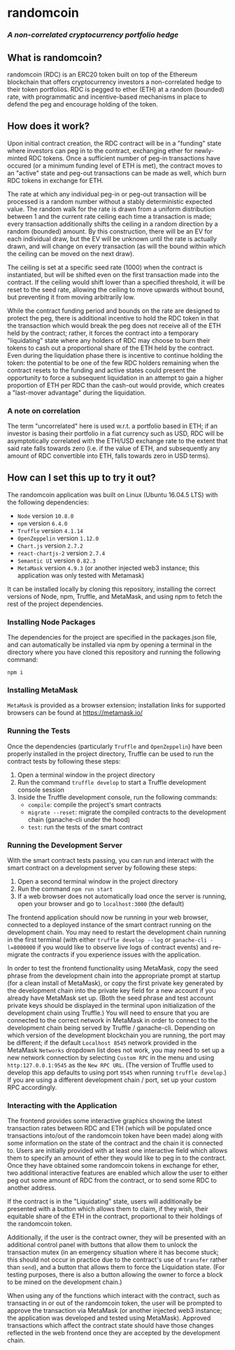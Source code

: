 # randomcoin
### _A non-correlated cryptocurrency portfolio hedge_

## What is randomcoin?
randomcoin (RDC) is an ERC20 token built on top of the Ethereum blockchain that offers cryptocurrency investors a non-correlated hedge to their token portfolios.  RDC is pegged to ether (ETH) at a random (bounded) rate, with programmatic and incentive-based mechanisms in place to defend the peg and encourage holding of the token.

## How does it work?
Upon initial contract creation, the RDC contract will be in a "funding" state where investors can peg in to the contract, exchanging ether for newly-minted RDC tokens.  Once a sufficient number of peg-in transactions have occured (or a minimum funding level of ETH is met), the contract moves to an "active" state and peg-out transactions can be made as well, which burn RDC tokens in exchange for ETH.

The rate at which any individual peg-in or peg-out transaction will be processed is a random number without a stably deterministic expected value.  The random walk for the rate is drawn from a uniform distribution between 1 and the current rate ceiling each time a transaction is made; every transaction additionally shifts the ceiling in a random direction by a random (bounded) amount.  By this construction, there will be an EV for each individual draw, but the EV will be unknown until the rate is actually drawn, and will change on every transaction (as will the bound within which the ceiling can be moved on the next draw).

The ceiling is set at a specific seed rate (1000) when the contract is instantiated, but will be shifted even on the first transaction made into the contract.  If the ceiling would shift lower than a specified threshold, it will be reset to the seed rate, allowing the ceiling to move upwards without bound, but preventing it from moving arbitrarily low.

While the contract funding period and bounds on the rate are designed to protect the peg, there is additional incentive to hold the RDC token in that the transaction which would break the peg does not receive all of the ETH held by the contract; rather, it forces the contract into a temporary "liquidating" state where any holders of RDC may choose to burn their tokens to cash out a proportional share of the ETH held by the contract.  Even during the liquidation phase there is incentive to continue holding the token: the potential to be one of the few RDC holders remaining when the contract resets to the funding and active states could present the opportunity to force a subsequent liquidation in an attempt to gain a higher proportion of ETH per RDC than the cash-out would provide, which creates a "last-mover advantage" during the liquidation.

### A note on correlation

The term "uncorrelated" here is used w.r.t. a portfolio based in ETH; if an investor is basing their portfolio in a fiat currency such as USD, RDC will be asymptotically correlated with the ETH/USD exchange rate to the extent that said rate falls towards zero (i.e. if the value of ETH, and subsequently any amount of RDC convertible into ETH, falls towards zero in USD terms).

## How can I set this up to try it out?

The randomcoin application was built on Linux (Ubuntu 16.04.5 LTS) with the following dependencies:

* `Node` version `10.8.0`
* `npm` version `6.4.0`
* `Truffle` version `4.1.14`
* `OpenZeppelin` version `1.12.0`
* `Chart.js` version `2.7.2`
* `react-chartjs-2` version `2.7.4`
* `Semantic UI` version `0.82.3`
* `MetaMask` version `4.9.3` (or another injected web3 instance; this application was only tested with Metamask)

It can be installed locally by cloning this repository, installing the correct versions of Node, npm, Truffle, and MetaMask, and using npm to fetch the rest of the project dependencies.

### Installing Node Packages

The dependencies for the project are specified in the packages.json file, and can automatically be installed via npm by opening a terminal in the directory where you have cloned this repository and running the following command:

`npm i`

### Installing MetaMask

`MetaMask` is provided as a browser extension; installation links for supported browsers can be found at https://metamask.io/

### Running the Tests

Once the dependencies (particularly `Truffle` and `OpenZeppelin`) have been properly installed in the project directory, Truffle can be used to run the contract tests by following these steps:

1) Open a terminal window in the project directory
2) Run the command `truffle develop` to start a Truffle development console session
3) Inside the Truffle development console, run the following commands:
    * `compile`: compile the project's smart contracts
    * `migrate --reset`: migrate the compiled contracts to the development chain (ganache-cli under the hood)
    * `test`: run the tests of the smart contract

### Running the Development Server

With the smart contract tests passing, you can run and interact with the smart contract on a development server by following these steps:

1) Open a second terminal window in the project directory
2) Run the command `npm run start`
3) If a web browser does not automatically load once the server is running, open your browser and go to `localhost:3000` (the default)

The frontend application should now be running in your web browser, connected to a deployed instance of the smart contract running on the development chain. You may need to restart the development chain running in the first terminal (with either `truffle develop --log` or `ganache-cli -l=8000000` if you would like to observe live logs of contract events) and re-migrate the contracts if you experience issues with the application.

In order to test the frontend functionality using MetaMask, copy the seed phrase from the development chain into the appropriate prompt at startup (for a clean install of MetaMask), or copy the first private key generated by the development chain into the private key field for a new account if you already have MetaMask set up.  (Both the seed phrase and test account private keys should be displayed in the terminal upon initialization of the development chain using Truffle.)  You will need to ensure that you are connected to the correct network in MetaMask in order to connect to the development chain being served by Truffle / ganache-cli.  Depending on which version of the development blockchain you are running, the port may be different; if the default `Localhost 8545` network provided in the MetaMask `Networks` dropdown list does not work, you may need to set up a new network connection by selecting `Custom RPC` in the menu and using `http:127.0.0.1:9545` as the `New RPC URL`.  (The version of Truffle used to develop this app defaults to using port `9545` when running `truffle develop`.)  If you are using a different development chain / port, set up your custom RPC accordingly.

### Interacting with the Application

The frontend provides some interactive graphics showing the latest transaction rates between RDC and ETH (which will be populated once transactions into/out of the randomcoin token have been made) along with some information on the state of the contract and the chain it is connected to.  Users are initially provided with at least one interactive field which allows them to specify an amount of ether they would like to peg in to the contract.  Once they have obtained some randomcoin tokens in exchange for ether, two additional interactive features are enabled which allow the user to either peg out some amount of RDC from the contract, or to send some RDC to another address.

If the contract is in the "Liquidating" state, users will additionally be presented with a button which allows them to claim, if they wish, their equitable share of the ETH in the contract, proportional to their holdings of the randomcoin token.

Additionally, if the user is the contract owner, they will be presented with an additional control panel with buttons that allow them to unlock the transaction mutex (in an emergency situation where it has become stuck; this should not occur in practice due to the contract's use of `transfer` rather than `send`), and a button that allows them to force the Liquidation state.  (For testing purposes, there is also a button allowing the owner to force a block to be mined on the development chain.)

When using any of the functions which interact with the contract, such as transacting in or out of the randomcoin token, the user will be prompted to approve the transaction via MetaMask (or another injected web3 instance; the application was developed and tested using MetaMask).  Approved transactions which affect the contract state should have those changes reflected in the web frontend once they are accepted by the development chain.
